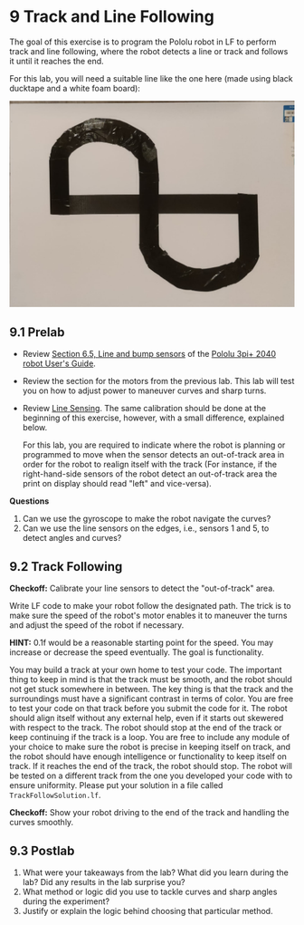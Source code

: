 # 9 Track and Line Following

The goal of this exercise is to program the Pololu robot in LF to perform track and line following, where the robot detects a line or track and follows it until it reaches the end.

For this lab, you will need a suitable line like the one here (made using black ducktape and a white foam board):

<img src="img/Track.jpeg">

## 9.1 Prelab

<!---
NOTE: The prelabs may change according to the ordering of the lab.
-->

- Review [Section 6.5, Line and bump sensors](https://www.pololu.com/docs/0J86/6.5) of the [Pololu 3pi+ 2040 robot User's Guide](https://www.pololu.com/docs/0J86).

- Review the section for the motors from the previous lab. This lab will test you on how to adjust power to maneuver curves and sharp turns.

- Review [Line Sensing](./Hill.md#82-line-sensing). The same calibration should be done at the beginning of this exercise, however, with a small difference, explained below.
 
  For this lab, you are required to indicate where the robot is planning or programmed to move when the sensor detects an out-of-track area in order for the robot to realign itself with the track (For instance, if the right-hand-side sensors of the robot detect an out-of-track area the print on display should read "left" and vice-versa).  

**Questions**

1. Can we use the gyroscope to make the robot navigate the curves?
2. Can we use the line sensors on the edges, i.e., sensors 1 and 5, to detect angles and curves? 

## 9.2 Track Following

**Checkoff:** Calibrate your line sensors to detect the "out-of-track" area.

Write LF code to make your robot follow the designated path. The trick is to make sure the speed of the robot's motor enables it to maneuver the turns and adjust the speed of the robot if necessary.

**HINT:** 0.1f would be a reasonable starting point for the speed. You may increase or decrease the speed eventually. The goal is functionality.

You may build a track at your own home to test your code. The important thing to keep in mind is that the track must be smooth, and the robot should not get stuck somewhere in between. The key thing is that the track and the surroundings must have a significant contrast in terms of color. You are free to test your code on that track before you submit the code for it. The robot should align itself without any external help, even if it starts out skewered with respect to the track. The robot should stop at the end of the track or keep continuing if the track is a loop. You are free to include any module of your choice to make sure the robot is precise in keeping itself on track, and the robot should have enough intelligence or functionality to keep itself on track. If it reaches the end of the track, the robot should stop. The robot will be tested on a different track from the one you developed your code with to ensure uniformity. Please put your solution in a file called `TrackFollowSolution.lf`.

**Checkoff:** Show your robot driving to the end of the track and handling the curves smoothly.

<!---
TODO: Add a Line follower exercise too, after completing the Track follower solution.
-->

## 9.3 Postlab

<!---
TODO(@the-systematic-chaos): Need to finalize solution code, the postlab questions will be based on the final solution.
-->

1. What were your takeaways from the lab? What did you learn during the lab? Did any results in the lab surprise you?
2. What method or logic did you use to tackle curves and sharp angles during the experiment?
3. Justify or explain the logic behind choosing that particular method.
